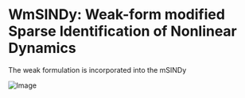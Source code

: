 # WmSINDy: Weak-form modified Sparse Identification of Nonlinear Dynamics

The weak formulation is incorporated into the mSINDy

![Image](https://github.com/user-attachments/assets/93cc3e4a-d995-4740-b3c6-ee90e45db148)
